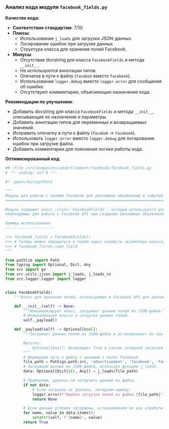 ### **Анализ кода модуля `facebook_fields.py`**

**Качество кода**:
- **Соответствие стандартам**: 7/10
- **Плюсы**:
  - Использование `j_loads` для загрузки JSON-данных.
  - Логирование ошибок при загрузке данных.
  - Структура класса для хранения полей Facebook.
- **Минусы**:
  - Отсутствие docstring для класса `FacebookFields` и метода `__init__`.
  - Не используются аннотации типов.
  - Опечатка в пути к файлу (`facebok` вместо `facebook`).
  - Использование `logger.debug` вместо `logger.error` для сообщения об ошибке.
  - Отсутствуют комментарии, объясняющие назначение кода.

**Рекомендации по улучшению**:

- Добавить docstring для класса `FacebookFields` и метода `__init__`, описывающие их назначение и параметры.
- Добавить аннотации типов для переменных и возвращаемых значений.
- Исправить опечатку в пути к файлу (`facebok` -> `facebook`).
- Использовать `logger.error` вместо `logger.debug` для логирования ошибок при загрузке файла.
- Добавить комментарии для пояснения логики работы кода.

**Оптимизированный код**:

```python
## \file /src/endpoints/advertisement/facebook/facebook_fields.py
# -*- coding: utf-8 -*-

#! .pyenv/bin/python3

"""
Модуль для работы с полями Facebook для рекламных объявлений и событий.
=======================================================================

Модуль содержит класс :class:`FacebookFields`, который используется для загрузки и хранения полей,
необходимых для работы с Facebook API при создании рекламных объявлений и событий.

Пример использования
----------------------

>>> facebook_fields = FacebookFields()
>>> # Теперь можно обращаться к полям через атрибуты экземпляра класса, например:
>>> # facebook_fields.some_field
"""

from pathlib import Path
from typing import Optional, Dict, Any
from src import gs
from src.utils.jjson import j_loads, j_loads_ns
from src.logger.logger import logger


class FacebookFields:
    """Класс для хранения полей, используемых в Facebook API для рекламных объявлений и событий."""

    def __init__(self) -> None:
        """Инициализирует класс, загружает данные полей из JSON-файла."""
        # Инициализация класса и загрузка данных полей.
        self._payload()

    def _payload(self) -> Optional[bool]:
        """Загружает данные полей из JSON-файла и устанавливает их как атрибуты экземпляра класса.

        Returns:
            Optional[bool]: Возвращает True в случае успешной загрузки данных, None в случае ошибки.
        """
        # Формируем путь к файлу с данными о полях Facebook.
        file_path = Path(gs.path.src, 'advertisement', 'facebook', 'facebook_fields.json')
        # Загружаем данные из JSON-файла, используя функцию j_loads.
        data: Optional[Dict[str, Any]] = j_loads(file_path)

        # Проверяем, удалось ли загрузить данные из файла.
        if not data:
            # Если загрузка не удалась, логируем ошибку.
            logger.error(f"Ошибка загрузки полей из файла {file_path}")
            return None

        # Если данные успешно загружены, устанавливаем их как атрибуты экземпляра класса.
        for name, value in data.items():
            setattr(self, f'{name}', value)
        return True